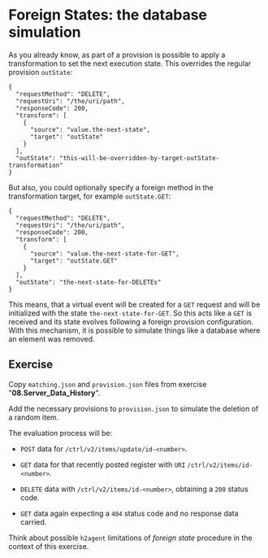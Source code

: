 # Foreign States: the database simulation

As you already know, as part of a provision is possible to apply a transformation to set the next execution state. This overrides the regular provision `outState`:

```
{
  "requestMethod": "DELETE",
  "requestUri": "/the/uri/path",
  "responseCode": 200,
  "transform": [
    {
      "source": "value.the-next-state",
      "target": "outState"
    }
  ],
  "outState": "this-will-be-overridden-by-target-outState-transformation"
}
```

But also, you could optionally specify a foreign method in the transformation target, for example `outState.GET`:

```
{
  "requestMethod": "DELETE",
  "requestUri": "/the/uri/path",
  "responseCode": 200,
  "transform": [
    {
      "source": "value.the-next-state-for-GET",
      "target": "outState.GET"
    }
  ],
  "outState": "the-next-state-for-DELETEs"
}
```

This means, that a virtual event will be created for a `GET` request and will be initialized with the state `the-next-state-for-GET`.
So this acts like a `GET` is received and its state evolves following a foreign provision configuration. With this mechanism, it is possible to simulate things like a database where an element was removed.

## Exercise

Copy `matching.json` and `provision.json` files from  exercise "**08.Server_Data_History**".

Add the necessary provisions to `provision.json` to simulate the deletion of a random item.

The evaluation process will be:

* `POST` data for `/ctrl/v2/items/update/id-<number>`.

* `GET` data for that recently posted register with `URI` `/ctrl/v2/items/id-<number>`.

* `DELETE` data with `/ctrl/v2/items/id-<number>`, obtaining a `200` status code.

* `GET` data again expecting a `404` status code and no response data carried.



Think about possible `h2agent` limitations of *foreign state* procedure in the context of this exercise.
